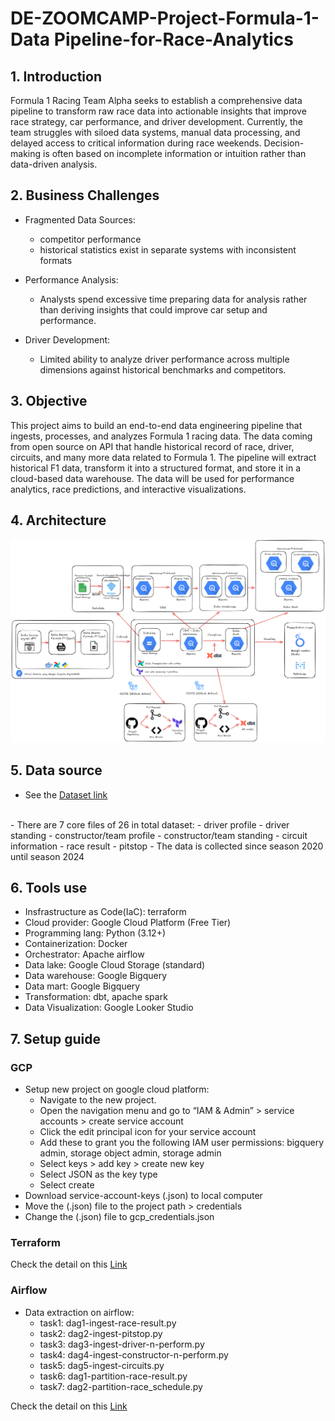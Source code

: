 # DE-ZOOMCAMP-Project-Formula-1-Data Pipeline-for-Race-Analytics

## 1. Introduction
Formula 1 Racing Team Alpha seeks to establish a comprehensive data pipeline to transform raw race data into actionable insights that improve race strategy, car performance, and driver development. 
Currently, the team struggles with siloed data systems, manual data processing, and delayed access to critical information during race weekends. 
Decision-making is often based on incomplete information or intuition rather than data-driven analysis.

## 2. Business Challenges
- Fragmented Data Sources:
	- competitor performance
	- historical statistics exist in separate systems with inconsistent formats

- Performance Analysis:
	- Analysts spend excessive time preparing data for analysis rather than deriving insights that could improve car setup and performance.

- Driver Development: 
	- Limited ability to analyze driver performance across multiple dimensions against historical benchmarks and competitors.

## 3. Objective
This project aims to build an end-to-end data engineering pipeline that ingests, processes, and analyzes Formula 1 racing data. The data coming from open source on API that handle historical record of race, driver, circuits, and many more data related to Formula 1. The pipeline will extract historical F1 data, transform it into a structured format, and store it in a cloud-based data warehouse. The data will be used for performance analytics, race predictions, and interactive visualizations.

## 4. Architecture
![System architecture](https://github.com/abliskan/capstone-project-dezoomcamp-1/blob/main/assets/Final-project-dataflow-v1.png)

## 5. Data source
- See the [Dataset link](https://ergast.com/mrd/)
<br>
- There are 7 core files of 26 in total dataset:
	- driver profile
	- driver standing
	- constructor/team profile
	- constructor/team standing
	- circuit information
	- race result 
	- pitstop
- The data is collected since season 2020 until season 2024

## 6. Tools use
- Insfrastructure as Code(IaC): terraform
- Cloud provider: Google Cloud Platform (Free Tier)
- Programming lang: Python (3.12+)
- Containerization: Docker
- Orchestrator: Apache airflow
- Data lake: Google Cloud Storage (standard)
- Data warehouse: Google Bigquery
- Data mart: Google Bigquery
- Transformation: dbt, apache spark
- Data Visualization: Google Looker Studio

## 7. Setup guide
### GCP
- Setup new project on google cloud platform:
  - Navigate to the new project.
  - Open the navigation menu and go to “IAM & Admin” > service accounts > create service account
  - Click the edit principal icon for your service account
  - Add these  to grant you the following IAM user permissions: bigquery admin, storage object admin, storage admin      
  - Select keys > add key > create new key
  - Select JSON as the key type
  - Select create
- Download service-account-keys (.json) to local computer
- Move the (.json) file to the project path > credentials
- Change the (.json) file to gcp_credentials.json

### Terraform
Check the detail on this [Link](https://github.com/abliskan/capstone-project-dezoomcamp-1/tree/main/terraform)

### Airflow
- Data extraction on airflow:
  - task1: dag1-ingest-race-result.py
  - task2: dag2-ingest-pitstop.py
  - task3: dag3-ingest-driver-n-perform.py
  - task4: dag4-ingest-constructor-n-perform.py
  - task5: dag5-ingest-circuits.py
  - task6: dag1-partition-race-result.py
  - task7: dag2-partition-race_schedule.py

Check the detail on this [Link](https://github.com/abliskan/capstone-project-dezoomcamp-1/tree/main/scripts)
